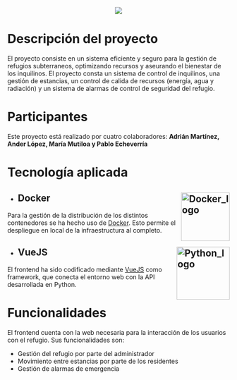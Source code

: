 <p align="center">
<img src=https://github.com/user-attachments/assets/0f691f76-f002-4307-a6c1-043ea82558e4>
</p>

# Descripción del proyecto
El proyecto consiste en un sistema eficiente y seguro para la gestión de refugios subterraneos, optimizando recursos y aseurando el bienestar de los inquilinos. 
El proyecto consta un sistema de control de inquilinos, una gestión de estancias, un control de calida de recursos (energía, agua y radiación) y un sistema de alarmas de control de seguridad del refugio.

# Participantes
Este proyecto está realizado por cuatro colaboradores: **Adrián Martínez, Ander López, María Mutiloa y Pablo Echeverría**

# Tecnología aplicada
- ## Docker <img align="right" width="110" alt="Docker_logo" src=https://github.com/user-attachments/assets/823251b5-a8b9-411d-a3f5-5d0bc68a4cc0>
Para la gestión de la distribución de los distintos contenedores se ha hecho uso de [Docker](https://www.docker.com/). Esto permite el despliegue en local de la infraestructura al completo. 

- ## VueJS <img align="right" width="120" alt="Python_logo" src=https://github.com/user-attachments/assets/7a322d64-5521-4ee5-9864-d0d8dfc02bd6>
El frontend ha sido codificado mediante [VueJS](https://vuejs.org/) como framework, que conecta el entorno web con la API desarrollada en Python.

# Funcionalidades
El frontend cuenta con la web necesaria para la interacción de los usuarios con el refugio. Sus funcionalidades son:
* Gestión del refugio por parte del administrador
* Movimiento entre estancias por parte de los residentes
* Gestión de alarmas de emergencia
